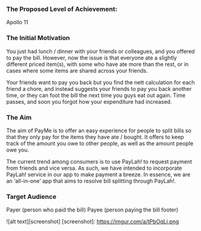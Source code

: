 ### The Proposed Level of Achievement: 

Apollo 11


### The Initial Motivation

You just had lunch / dinner with your friends or colleagues, and you offered to pay the bill. However, now the issue is that everyone ate a slightly different priced item(s), with some who have ate more than the rest, or in cases where some items are shared across your friends. 

Your friends want to pay you back but you find the nett calculation for each friend a chore, and instead suggests your friends to pay you back another time, or they can foot the bill the next time you guys eat out again. Time passes, and soon you forgot how your expenditure had increased. 


### The Aim

The aim of PayMe is to offer an easy experience for people to split bills so that they only pay for the items they have ate / bought. It offers to keep track of the amount you owe to other people, as well as the amount people owe you.

The current trend among consumers is to use PayLah! to request payment from friends and vice versa. As such, we have intended to incorporate PayLah! service in our app to make payment a breeze. In essence, we are an ‘all-in-one’ app that aims to resolve bill splitting through PayLah!.


### Target Audience

Payer (person who paid the bill)
Payee (person paying the bill footer)

![alt text][screenshot]
[screenshot]: https://imgur.com/a/tPbOqLj.png
